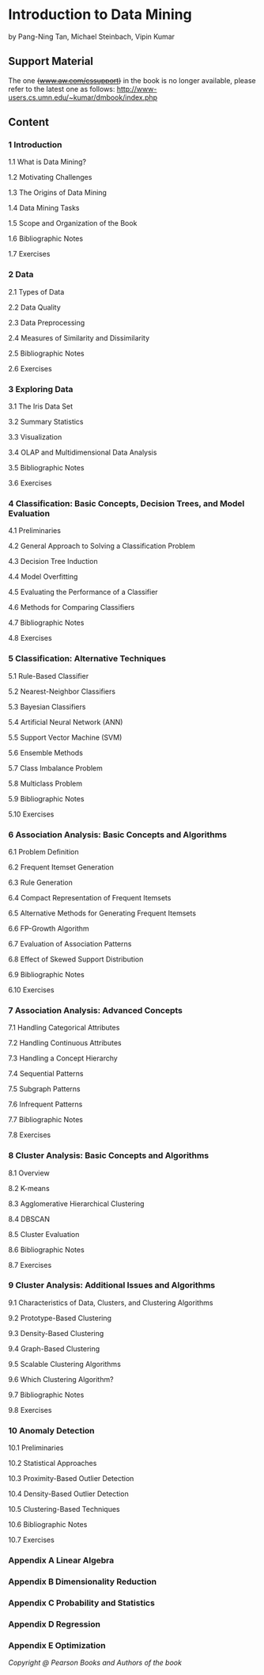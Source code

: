 # Introduction to Data Mining
by Pang-Ning Tan, Michael Steinbach, Vipin Kumar

## Support Material
The one ~~(www.aw.com/cssupport)~~ in the book is no longer available, please refer to the latest one as follows:
http://www-users.cs.umn.edu/~kumar/dmbook/index.php

## Content
### 1 Introduction

1.1 What is Data Mining?

1.2 Motivating Challenges

1.3 The Origins of Data Mining

1.4 Data Mining Tasks

1.5 Scope and Organization of the Book 

1.6 Bibliographic Notes

1.7 Exercises

 

### 2 Data

2.1 Types of Data

2.2 Data Quality

2.3 Data Preprocessing

2.4 Measures of Similarity and Dissimilarity

2.5 Bibliographic Notes

2.6 Exercises

 

### 3 Exploring Data

3.1 The Iris Data Set 

3.2 Summary Statistics

3.3 Visualization

3.4 OLAP and Multidimensional Data Analysis

3.5 Bibliographic Notes

3.6 Exercises

 

### 4 Classification: Basic Concepts, Decision Trees, and Model Evaluation

4.1 Preliminaries

4.2 General Approach to Solving a Classification Problem

4.3 Decision Tree Induction

4.4 Model Overfitting

4.5 Evaluating the Performance of a Classifier

4.6 Methods for Comparing Classifiers

4.7 Bibliographic Notes

4.8 Exercises

 

### 5 Classification: Alternative Techniques

5.1 Rule-Based Classifier

5.2 Nearest-Neighbor Classifiers

5.3 Bayesian Classifiers

5.4 Artificial Neural Network (ANN)

5.5 Support Vector Machine (SVM)

5.6 Ensemble Methods

5.7 Class Imbalance Problem

5.8 Multiclass Problem

5.9 Bibliographic Notes

5.10 Exercises

 

### 6 Association Analysis: Basic Concepts and Algorithms

6.1 Problem Definition

6.2 Frequent Itemset Generation

6.3 Rule Generation

6.4 Compact Representation of Frequent Itemsets

6.5 Alternative Methods for Generating Frequent Itemsets

6.6 FP-Growth Algorithm

6.7 Evaluation of Association Patterns

6.8 Effect of Skewed Support Distribution

6.9 Bibliographic Notes

6.10 Exercises

 

### 7 Association Analysis: Advanced Concepts 
 

7.1 Handling Categorical Attributes

7.2 Handling Continuous Attributes

7.3 Handling a Concept Hierarchy

7.4 Sequential Patterns

7.5 Subgraph Patterns

7.6 Infrequent Patterns

7.7 Bibliographic Notes

7.8 Exercises

 

### 8 Cluster Analysis: Basic Concepts and Algorithms

8.1 Overview

8.2 K-means

8.3 Agglomerative Hierarchical Clustering

8.4 DBSCAN

8.5 Cluster Evaluation

8.6 Bibliographic Notes

8.7 Exercises

 

### 9 Cluster Analysis: Additional Issues and Algorithms

9.1 Characteristics of Data, Clusters, and Clustering Algorithms

9.2 Prototype-Based Clustering

9.3 Density-Based Clustering

9.4 Graph-Based Clustering

9.5 Scalable Clustering Algorithms

9.6 Which Clustering Algorithm?

9.7 Bibliographic Notes

9.8 Exercises

 

### 10 Anomaly Detection

10.1 Preliminaries

10.2 Statistical Approaches

10.3 Proximity-Based Outlier Detection

10.4 Density-Based Outlier Detection

10.5 Clustering-Based Techniques

10.6 Bibliographic Notes

10.7 Exercises

 

### Appendix A Linear Algebra
### Appendix B Dimensionality Reduction
### Appendix C Probability and Statistics
### Appendix D Regression
### Appendix E Optimization 

_Copyright @ Pearson Books and Authors of the book_